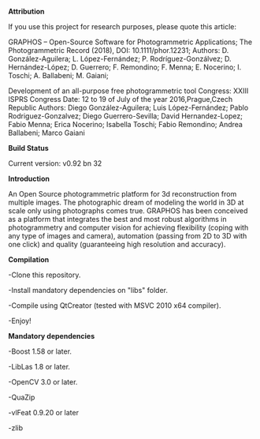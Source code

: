 **Attribution**

If you use this project for research purposes, please quote this article:

GRAPHOS – Open-Source Software for Photogrammetric Applications; The Photogrammetric Record (2018), DOI: 10.1111/phor.12231; Authors: D. González-Aguilera; L. López-Fernández; P. Rodríguez-Gonzálvez; D. Hernández-López; D. Guerrero; F. Remondino; F. Menna; E. Nocerino; I. Toschi; A. Ballabeni; M. Gaiani;

Development of an all-purpose free photogrammetric tool
Congress: XXIII ISPRS Congress
Date: 12 to 19 of July of the year 2016,Prague,Czech Republic
Authors: Diego González-Aguilera; Luis López-Fernández; Pablo Rodriguez-Gonzalvez; Diego Guerrero-Sevilla; David Hernandez-Lopez; Fabio Menna; Erica Nocerino; Isabella Toschi; Fabio Remondino; Andrea Ballabeni; Marco Gaiani

**Build Status**

Current version: v0.92 bn 32

**Introduction**

An Open Source photogrammetric platform for 3d reconstruction from multiple images. The photographic dream of modeling the world in 3D at scale only using photographs comes true. GRAPHOS has been conceived as a platform that integrates the best and most robust algorithms in photogrammetry and computer vision for achieving flexibility (coping with any type of images and camera), automation (passing from 2D to 3D with one click) and quality (guaranteeing high resolution and accuracy).


**Compilation**

-Clone this repository.

-Install mandatory dependencies on "libs" folder.

-Compile using QtCreator (tested with MSVC 2010 x64 compiler).

-Enjoy!

**Mandatory dependencies**

-Boost 1.58 or later.

-LibLas 1.8 or later.

-OpenCV 3.0 or later.

-QuaZip

-vlFeat 0.9.20 or later

-zlib
